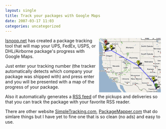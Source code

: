 ```yaml
---
layout: single
title: Track your packages with Google Maps
date: 2007-03-17 11:03
categories: uncategorized
---
```

<a href="/public/uploads/2007/03/tracking.png" title="Google maps tracking"><img src="/public/uploads/2007/03/tracking.png" alt="Google maps tracking" align="right" /></a><a href="http://www.isnoop.net/">Isnoop.net</a> has created a package tracking tool that will map your UPS, FedEx, USPS, or DHL/Airborne package's progress with Google Maps.

Just enter your tracking number (the tracker automatically detects which company your package was shipped with) and press enter and you will be presented with a map of the progress of your package.

Also it automatically generates a <a href="/what-are-rss-feeds-and-how-to-use-them/">RSS feed</a> of the pickups and deliveries so that you can track the package with your favorite RSS reader.

There are other website <a href="http://www.simpletracking.com/" rel="nofollow">SimpleTracking.com</a>,  <a href="http://packagemapper.com/">PackageMapper.com</a> that do simlare things but I have yet to fine one that is so clean (no ads) and easy to use.
